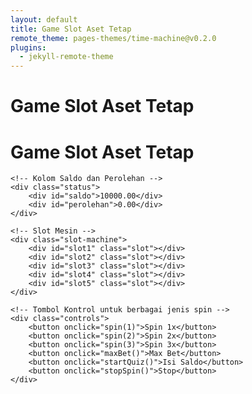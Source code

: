 ```yaml
---
layout: default
title: Game Slot Aset Tetap
remote_theme: pages-themes/time-machine@v0.2.0
plugins:
  - jekyll-remote-theme
---
```


# Game Slot Aset Tetap

<div class="container">
    <h1>Game Slot Aset Tetap</h1>
    
    <!-- Kolom Saldo dan Perolehan -->
    <div class="status">
        <div id="saldo">10000.00</div>
        <div id="perolehan">0.00</div>
    </div>
    
    <!-- Slot Mesin -->
    <div class="slot-machine">
        <div id="slot1" class="slot"></div>
        <div id="slot2" class="slot"></div>
        <div id="slot3" class="slot"></div>
        <div id="slot4" class="slot"></div>
        <div id="slot5" class="slot"></div>
    </div>
    
    <!-- Tombol Kontrol untuk berbagai jenis spin -->
    <div class="controls">
        <button onclick="spin(1)">Spin 1x</button>
        <button onclick="spin(2)">Spin 2x</button>
        <button onclick="spin(3)">Spin 3x</button>
        <button onclick="maxBet()">Max Bet</button>
        <button onclick="startQuiz()">Isi Saldo</button>
        <button onclick="stopSpin()">Stop</button>
    </div>
</div>

<!-- Menyertakan JavaScript dan CSS -->
<link rel="stylesheet" href="{{ site.baseurl }}/assets/css/style.css">
<script src="{{ site.baseurl }}/assets/js/script.js"></script>
